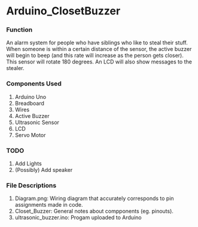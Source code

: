 # Arduino_ClosetBuzzer
### Function
An alarm system for people who have siblings who like to steal their stuff. When someone is within a certain distance of the sensor, the active buzzer will begin to beep (and this rate will increase as the person gets closer). This sensor will rotate 180 degrees. An LCD will also show messages to the stealer. 

### Components Used
1. Arduino Uno
2. Breadboard
3. Wires
4. Active Buzzer
5. Ultrasonic Sensor
6. LCD
7. Servo Motor

### TODO
1. Add Lights
2. (Possibly) Add speaker

### File Descriptions
1. Diagram.png: Wiring diagram that accurately corresponds to pin assignments made in code.
2. Closet_Buzzer: General notes about compponents (eg. pinouts).
3. ultrasonic_buzzer.ino: Progam uploaded to Arduino
